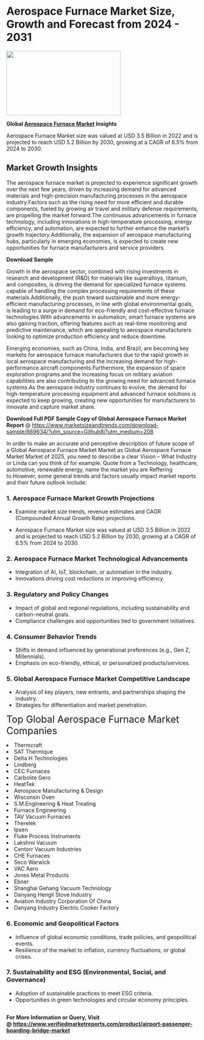 <H1>Aerospace Furnace Market Size, Growth and Forecast from 2024 - 2031</H1><img class="aligncenter size-medium wp-image-584254" src="https://thirdeyenews.in/wp-content/uploads/2024/09/Global-Market-Research-300x168.jpeg" alt="" width="300" height="168" /><p><strong>Global&nbsp;<a href="https://www.marketsizeandtrends.com/download-sample/869634/?utm_source=Github8j?utm_medium=208">Aerospace Furnace Market</a> Insights</strong></p><p>Aerospace Furnace Market size was valued at USD 3.5 Billion in 2022 and is projected to reach USD 5.2 Billion by 2030, growing at a CAGR of 6.5% from 2024 to 2030.</p><p><h2>Market Growth Insights</h2> <p>The aerospace furnace market is projected to experience significant growth over the next few years, driven by increasing demand for advanced materials and high-precision manufacturing processes in the aerospace industry.Factors such as the rising need for more efficient and durable components, fueled by growing air travel and military defense requirements, are propelling the market forward.The continuous advancements in furnace technology, including innovations in high-temperature processing, energy efficiency, and automation, are expected to further enhance the market’s growth trajectory.Additionally, the expansion of aerospace manufacturing hubs, particularly in emerging economies, is expected to create new opportunities for furnace manufacturers and service providers.</p> <p><strong>Download Sample</strong></p> <p>Growth in the aerospace sector, combined with rising investments in research and development (R&D) for materials like superalloys, titanium, and composites, is driving the demand for specialized furnace systems capable of handling the complex processing requirements of these materials.Additionally, the push toward sustainable and more energy-efficient manufacturing processes, in line with global environmental goals, is leading to a surge in demand for eco-friendly and cost-effective furnace technologies.With advancements in automation, smart furnace systems are also gaining traction, offering features such as real-time monitoring and predictive maintenance, which are appealing to aerospace manufacturers looking to optimize production efficiency and reduce downtime.</p> <p>Emerging economies, such as China, India, and Brazil, are becoming key markets for aerospace furnace manufacturers due to the rapid growth in local aerospace manufacturing and the increasing demand for high-performance aircraft components.Furthermore, the expansion of space exploration programs and the increasing focus on military aviation capabilities are also contributing to the growing need for advanced furnace systems.As the aerospace industry continues to evolve, the demand for high-temperature processing equipment and advanced furnace solutions is expected to keep growing, creating new opportunities for manufacturers to innovate and capture market share.</p> <p><span class=""><strong>Download Full PDF Sample Copy of Global Aerospace Furnace Market Report</strong> @ <a href="https://www.marketsizeandtrends.com/download-sample/869634/?utm_source=Github8j?utm_medium=208" target="_blank">https://www.marketsizeandtrends.com/download-sample/869634/?utm_source=Github8j?utm_medium=208</a></span></p><p>In order to make an accurate and perceptive description of future scope of a Global&nbsp;Aerospace Furnace Market Market as Global&nbsp;Aerospace Furnace Market Market of 2025, you need to describe a clear Vision &ndash; What Industry or Linda can you think of for example: Quote from a Technology, healthcare, automotive, renewable energy, name the market you are Reffering to.However, some general trends and factors usually impact market reports and their future outlook include:</p><h3>1.&nbsp;<strong>Aerospace Furnace Market Growth Projections</strong></h3><ul><li>Examine market size trends, revenue estimates and CAGR (Compounded Annual Growth Rate) projections.</li><li><p>Aerospace Furnace Market size was valued at USD 3.5 Billion in 2022 and is projected to reach USD 5.2 Billion by 2030, growing at a CAGR of 6.5% from 2024 to 2030.</p></li></ul><h3>2.&nbsp;<strong>Aerospace Furnace Market Technological Advancements</strong></h3><ul><li>Integration of AI, IoT, blockchain, or automation in the industry.</li><li>Innovations driving cost reductions or improving efficiency.</li></ul><h3>3.&nbsp;<strong>Regulatory and Policy Changes</strong></h3><ul><li>Impact of global and regional regulations, including sustainability and carbon-neutral goals.</li><li>Compliance challenges and opportunities tied to government initiatives.</li></ul><h3>4.&nbsp;<strong>Consumer Behavior Trends</strong></h3><ul><li>Shifts in demand influenced by generational preferences (e.g., Gen Z, Millennials).</li><li>Emphasis on eco-friendly, ethical, or personalized products/services.</li></ul><h3>5.&nbsp;<strong>Global Aerospace Furnace Market Competitive Landscape</strong></h3><ul><li>Analysis of key players, new entrants, and partnerships shaping the industry.</li><li>Strategies for differentiation and market penetration.</li></ul><p data-pm-slice="1 1 []"><span style="color: inherit; font-family: inherit; font-size: 25px;">Top Global Aerospace Furnace Market Companies</span></p><div class="" data-test-id=""><p><li>Thermcraft</li><li> SAT Thermique</li><li> Delta H Technologies</li><li> Lindberg</li><li> CEC Furnaces</li><li> Carbolite Gero</li><li> HeatTek</li><li> Aerospace Manufacturing & Design</li><li> Wisconsin Oven</li><li> S.M.Engineering & Heat Treating</li><li> Furnace Engineering</li><li> TAV Vacuum Furnaces</li><li> Therelek</li><li> Ipsen</li><li> Fluke Process Instruments</li><li> Lakshmi Vacuum</li><li> Centorr Vacuum Industries</li><li> CHE Furnaces</li><li> Seco Warwick</li><li> VAC Aero</li><li> Jones Metal Products</li><li> Ebner</li><li> Shanghai Gehang Vacuum Technology</li><li> Danyang Hengli Stove Industry</li><li> Aviation Industry Corporation Of China</li><li> Danyang Industry Electric Cooker Factory</li></p></div><h3>6.&nbsp;<strong>Economic and Geopolitical Factors</strong></h3><ul><li>Influence of global economic conditions, trade policies, and geopolitical events.</li><li>Resilience of the market to inflation, currency fluctuations, or global crises.</li></ul><h3>7.&nbsp;<strong>Sustainability and ESG (Environmental, Social, and Governance)</strong></h3><ul><li>Adoption of sustainable practices to meet ESG criteria.</li><li>Opportunities in green technologies and circular economy principles.</li></ul><h2><strong style="font-size: 14px;">For More Information or Query, Visit @&nbsp;</strong><a style="background-color: #ffffff; font-size: 14px;" href="https://www.marketsizeandtrends.com/report/aerospace-furnace-market/" target="_blank">https://www.verifiedmarketreports.com/product/airport-passenger-boarding-bridge-market</a></h2>